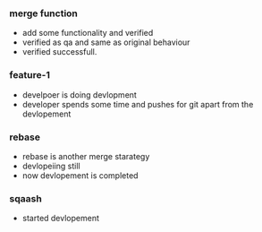 ###  merge function

* add some functionality and verified
* verified as qa and same as original behaviour
* verified successfull.


### feature-1
* develpoer is doing devlopment
* developer spends some time and pushes for git apart from the devlopement


### rebase
* rebase is another merge starategy
* devlopeiing still 
* now devlopement is completed


### sqaash
* started devlopement
